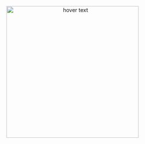 <p align="center">
  <img src="https://github.com/user-attachments/assets/aa38d753-e4c7-4354-9a53-6a7d3213832d" width="350" title="hover text">
</p>
